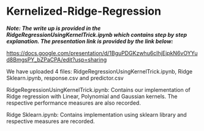 # Kernelized-Ridge-Regression

***Note: The write up is provided in the RidgeRegressionUsingKernelTrick.ipynb which contains step by step explanation. The presentation link is provided by the link below:***

https://docs.google.com/presentation/d/1BguPDGKzwhu6cIhjEjpkN6vOYYud8BmgsPY_bZPaCPA/edit?usp=sharing

We have uploaded 4 files: RidgeRegressionUsingKernelTrick.ipynb, Ridge Sklearn.ipynb, response.csv and predictor.csv

RidgeRegressionUsingKernelTrick.ipynb: Contains our implementation of Ridge regression with Linear, Polynomial and Gaussian kernels. The respective performance measures are also recorded.

Ridge Sklearn.ipynb: Contains implementation using sklearn library and respective measures are recorded.




